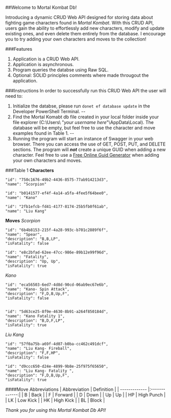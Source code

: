 ##Welcome to Mortal Kombat Db!

Introducing a dynamic CRUD Web API designed for storing data about fighting game characters found in _Mortal Kombat_. With this CRUD API, users gain the ability to effortlessly add new characters, modify and update existing ones, and even delete them entirely from the database. I encourage you to try adding your own characters and moves to the collection!

###Features
1. Application is a CRUD Web API.
2. Application is asynchronous.
3. Program queries the databse using Raw SQL.
4. Optional: SOLID principles comments where made througout the application. 

###Instructions
In order to successfully run this CRUD Web API the user will need to:

1. Initialize the databse, please run `donet ef database update` in the Developer PowerShell Terminal.
--
2. Find the Mortal Komabt db file created in your local folder inside your file explorer (C:\Users\ "*your username here*"\AppData\Local). The database will be empty, but feel free to use the character and move examples found in Table 1. 
--
3. Running the program will start an instance of Swagger in your web browser. There you can access the use of GET, POST, PUT, and DELETE sections. The program will **_not_** create a unique GUID when adding a new character. Feel free to use a [Free Online Guid Generator](https://guidgenerator.com/online-guid-generator.aspx/) when adding your own characters and moves.

###Table 1
**Characters**

    "id": "750c1676-49b2-4436-8575-77ab914213d3",
    "name": "Scorpion"
  
    "id": "b0141577-ef4f-4a14-a5fa-4fee5f64bee0",
    "name": "Kano"
  
    "id": "2fb1efcb-fd41-4177-8174-25b5fb0f61ab",
    "name": "Liu Kang"

**Moves**
_Scorpion_

    "id": "6b4b8153-215f-4a28-993c-b701c2889f6f",
    "name": "Spear",
    "description": "B,B,LP",
    "isFatality": false
  
    "id": "e8c2bfad-62ee-47cc-986e-89b12e99f96d",
    "name": "Fatality",
    "description": "Up, Up",
    "isFatality": true

_Kano_

    "id": "eca56503-6ed7-4d8d-90cd-06ab9ec67e6b",
    "name": "Kano- Spin Attack",
    "description": "F,D,B,Up,F",
    "isFatality": false


    "id": "5d63ce25-8f9e-4630-8b91-a264f850184d",
    "name": "Kano Fatality 1",
    "description": "B,D,F,LP",
    "isFatality": true


_Liu Kang_

    "id": "57f0a75b-a69f-4d07-b0ba-cc462c491dcf",
    "name": "Liu Kang- Fireball",
    "description": "F,F,HP",
    "isFatality": false

    "id": "d9ccc650-d24e-4899-9b8e-25f975f65650",
    "name": "Liu Kang- Fatality ",
    "description": "F,D,B,Up,F",
    "isFatality": true
  
####Move Abbreviations
| Abbreviation  | Definition    |
| ------------- |:-------------:|
| B      | Back |
| F      | Forward      |
| D | Down     |
| Up     | Up     |
| HP | High Punch      |
| LK      | Low Kick     |
| HK | High Kick     |
| BL      | Block     |

_Thank you for using this Mortal Kombat Db API!_